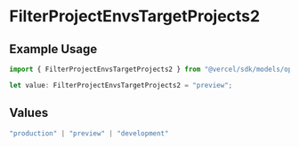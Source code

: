 # FilterProjectEnvsTargetProjects2

## Example Usage

```typescript
import { FilterProjectEnvsTargetProjects2 } from "@vercel/sdk/models/operations/filterprojectenvs.js";

let value: FilterProjectEnvsTargetProjects2 = "preview";
```

## Values

```typescript
"production" | "preview" | "development"
```